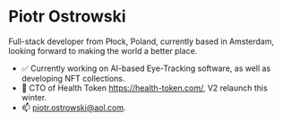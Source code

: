 # Piotr Ostrowski

Full-stack developer from Płock, Poland, currently based in Amsterdam, looking forward to making the world a better place.

  - ✅  Currently working on AI-based Eye-Tracking software, as well as developing NFT collections.
  - 👯  CTO of Health Token https://health-token.com/, V2 relaunch this winter.
  - 📫  piotr.ostrowski@aol.com.
